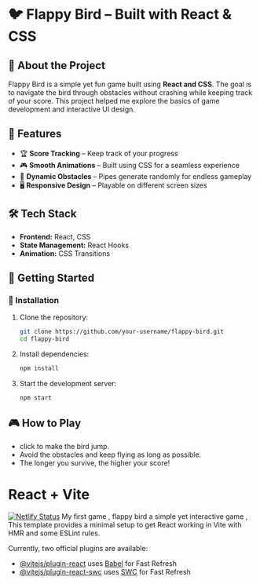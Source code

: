 
# 🐦 Flappy Bird – Built with React & CSS  

## 📌 About the Project  
Flappy Bird is a simple yet fun game built using **React and CSS**. The goal is to navigate the bird through obstacles without crashing while keeping track of your score. This project helped me explore the basics of game development and interactive UI design.  

## 🚀 Features  
- 🏆 **Score Tracking** – Keep track of your progress  
- 🎮 **Smooth Animations** – Built using CSS for a seamless experience  
- 🚧 **Dynamic Obstacles** – Pipes generate randomly for endless gameplay  
- 🖥️ **Responsive Design** – Playable on different screen sizes  

## 🛠️ Tech Stack  
- **Frontend:** React, CSS  
- **State Management:** React Hooks  
- **Animation:** CSS Transitions  

## 🏁 Getting Started  

### 🔧 Installation  
1. Clone the repository:  
   ```bash
   git clone https://github.com/your-username/flappy-bird.git
   cd flappy-bird
   ```  
2. Install dependencies:  
   ```bash
   npm install
   ```  
3. Start the development server:  
   ```bash
   npm start
   ```  

## 🎮 How to Play  
- click to make the bird jump.  
- Avoid the obstacles and keep flying as long as possible.  
- The longer you survive, the higher your score!  

# React + Vite
[![Netlify Status](https://api.netlify.com/api/v1/badges/09161acf-b569-4a43-8402-23e377caf7ee/deploy-status)](https://app.netlify.com/sites/flappybirdgame2025/deploys)
My first game , flappy bird a simple yet interactive game ,
This template provides a minimal setup to get React working in Vite with HMR and some ESLint rules.

Currently, two official plugins are available:

- [@vitejs/plugin-react](https://github.com/vitejs/vite-plugin-react/blob/main/packages/plugin-react/README.md) uses [Babel](https://babeljs.io/) for Fast Refresh
- [@vitejs/plugin-react-swc](https://github.com/vitejs/vite-plugin-react-swc) uses [SWC](https://swc.rs/) for Fast Refresh
